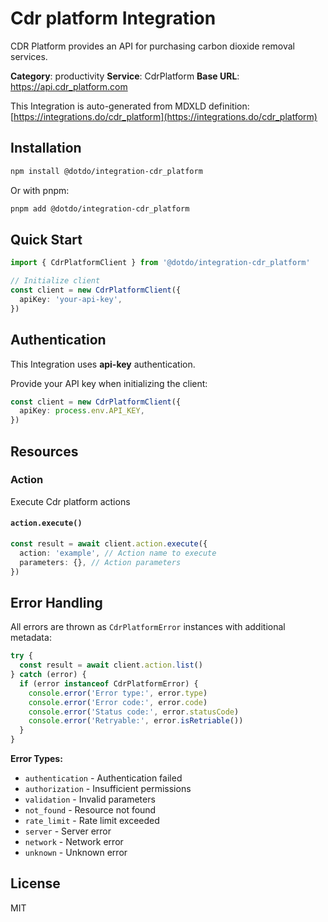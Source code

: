 # Cdr platform Integration

CDR Platform provides an API for purchasing carbon dioxide removal services.

**Category**: productivity
**Service**: CdrPlatform
**Base URL**: https://api.cdr_platform.com

This Integration is auto-generated from MDXLD definition: [https://integrations.do/cdr_platform](https://integrations.do/cdr_platform)

## Installation

```bash
npm install @dotdo/integration-cdr_platform
```

Or with pnpm:

```bash
pnpm add @dotdo/integration-cdr_platform
```

## Quick Start

```typescript
import { CdrPlatformClient } from '@dotdo/integration-cdr_platform'

// Initialize client
const client = new CdrPlatformClient({
  apiKey: 'your-api-key',
})
```

## Authentication

This Integration uses **api-key** authentication.

Provide your API key when initializing the client:

```typescript
const client = new CdrPlatformClient({
  apiKey: process.env.API_KEY,
})
```

## Resources

### Action

Execute Cdr platform actions

#### `action.execute()`

```typescript
const result = await client.action.execute({
  action: 'example', // Action name to execute
  parameters: {}, // Action parameters
})
```

## Error Handling

All errors are thrown as `CdrPlatformError` instances with additional metadata:

```typescript
try {
  const result = await client.action.list()
} catch (error) {
  if (error instanceof CdrPlatformError) {
    console.error('Error type:', error.type)
    console.error('Error code:', error.code)
    console.error('Status code:', error.statusCode)
    console.error('Retryable:', error.isRetriable())
  }
}
```

**Error Types:**

- `authentication` - Authentication failed
- `authorization` - Insufficient permissions
- `validation` - Invalid parameters
- `not_found` - Resource not found
- `rate_limit` - Rate limit exceeded
- `server` - Server error
- `network` - Network error
- `unknown` - Unknown error

## License

MIT
